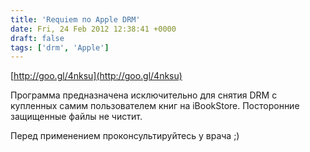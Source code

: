 ```yaml
---
title: 'Requiem по Apple DRM'
date: Fri, 24 Feb 2012 12:38:41 +0000
draft: false
tags: ['drm', 'Apple']
---
```


[http://goo.gl/4nksu](http://goo.gl/4nksu)

Программа предназначена исключительно для снятия DRM с купленных самим пользователем книг на iBookStore. Посторонние защищенные файлы не чистит.

Перед применением проконсультируйтесь у врача ;)
